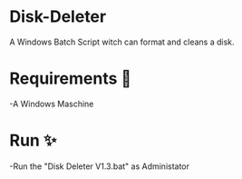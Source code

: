# Disk-Deleter
A Windows Batch Script witch can format and cleans a disk.

# Requirements 🧾
-A Windows Maschine

# Run ✨
-Run the "Disk Deleter V1.3.bat" as Administator
